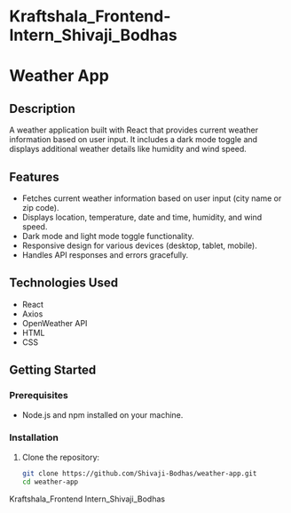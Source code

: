 # Kraftshala_Frontend-Intern_Shivaji_Bodhas
# Weather App

## Description

A weather application built with React that provides current weather information based on user input. It includes a dark mode toggle and displays additional weather details like humidity and wind speed.

## Features

- Fetches current weather information based on user input (city name or zip code).
- Displays location, temperature, date and time, humidity, and wind speed.
- Dark mode and light mode toggle functionality.
- Responsive design for various devices (desktop, tablet, mobile).
- Handles API responses and errors gracefully.

## Technologies Used

- React
- Axios
- OpenWeather API
- HTML
- CSS

## Getting Started

### Prerequisites

- Node.js and npm installed on your machine.

### Installation

1. Clone the repository:

   ```bash
   git clone https://github.com/Shivaji-Bodhas/weather-app.git
   cd weather-app

Kraftshala_Frontend Intern_Shivaji_Bodhas
